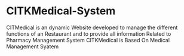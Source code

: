# CITKMedical-System
CITMedical is an dynamic Website developed to manage the different functions of an Restaurant and to provide  all information Related to Pharmacy Management System
CITKMedical is Based On Medical Management Syatem 
